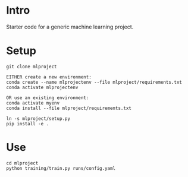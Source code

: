 # Intro
Starter code for a generic machine learning project.

# Setup
    git clone mlproject

    EITHER create a new environment:
    conda create --name mlprojectenv --file mlproject/requirements.txt
    conda activate mlprojectenv

    OR use an existing environment:
    conda activate myenv
    conda install --file mlproject/requirements.txt

    ln -s mlproject/setup.py 
    pip install -e .

# Use
    cd mlproject
    python training/train.py runs/config.yaml
